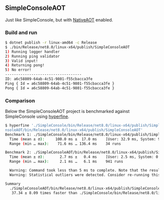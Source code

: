 ## SimpleConsoleAOT

Just like SimpleConsole, but with [NativeAOT](https://github.com/dotnet/runtimelab/tree/feature/NativeAOT) enabled.

### Build and run

```sh
$ dotnet publish -r linux-amd64 -c Release
$ ./bin/Release/net8.0/linux-x64/publish/SimpleConsoleAOT
1) Running logger handler
2) Running ping validator
3) Valid input!
4) Returning pong!
5) No error!
-----------------------------------
ID: a6c58809-64ab-4c51-9801-f55cbacca3fe
Ping { Id = a6c58809-64ab-4c51-9801-f55cbacca3fe }
Pong { Id = a6c58809-64ab-4c51-9801-f55cbacca3fe }
```

### Comparison

Below the SimpleConsoleAOT project is benchmarked against SimpleConsole using [hyperfine](https://github.com/sharkdp/hyperfine).

```sh
$ hyperfine './SimpleConsole/bin/Release/net8.0/linux-x64/publish/SimpleConsole' './SimpleCo
nsoleAOT/bin/Release/net8.0/linux-x64/publish/SimpleConsoleAOT'
Benchmark 1: ./SimpleConsole/bin/Release/net8.0/linux-x64/publish/SimpleConsole
  Time (mean ± σ):     100.0 ms ±  17.0 ms    [User: 32.9 ms, System: 9.1 ms]
  Range (min … max):    71.6 ms … 136.4 ms    34 runs

Benchmark 2: ./SimpleConsoleAOT/bin/Release/net8.0/linux-x64/publish/SimpleConsoleAOT
  Time (mean ± σ):       2.7 ms ±   0.4 ms    [User: 2.5 ms, System: 0.3 ms]
  Range (min … max):     2.1 ms …   6.1 ms    941 runs

  Warning: Command took less than 5 ms to complete. Note that the results might be inaccurate because hyperfine can not calibrate the shell startup time much more precise than this limit. You can try to use the `-N`/`--shell=none` option to disable the shell completely.
  Warning: Statistical outliers were detected. Consider re-running this benchmark on a quiet system without any interferences from other programs. It might help to use the '--warmup' or '--prepare' options.

Summary
  ./SimpleConsoleAOT/bin/Release/net8.0/linux-x64/publish/SimpleConsoleAOT ran
   37.34 ± 8.09 times faster than ./SimpleConsole/bin/Release/net8.0/linux-x64/publish/SimpleConsole
```
